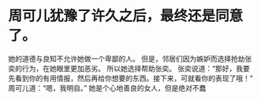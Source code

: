 # 周可儿犹豫了许久之后，最终还是同意了。
她的道德与良知不允许她做一个卑鄙的人。
但是，邻居们因为嫉妒而选择抢劫张奕的行为，在她眼里更加恶劣。
所以她选择帮助张奕。
张奕说道：“那好，我要先看到你的有用情报，然后再给你想要的东西。接下来，可就看你的表现了哦！”
周可儿道：“嗯，我明自。”
她是个心地善良的女人，但是绝对不蠢

